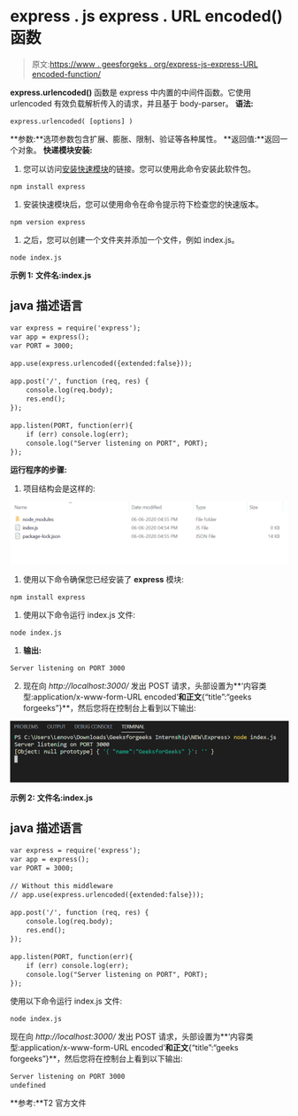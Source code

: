 # express . js express . URL encoded()函数

> 原文:[https://www . geesforgeks . org/express-js-express-URL encoded-function/](https://www.geeksforgeeks.org/express-js-express-urlencoded-function/)

**express.urlencoded()** 函数是 express 中内置的中间件函数。它使用 urlencoded 有效负载解析传入的请求，并且基于 body-parser。
**语法:**

```
express.urlencoded( [options] )
```

**参数:**选项参数包含扩展、膨胀、限制、验证等各种属性。
**返回值:**返回一个对象。
**快递模块安装:**

1.  您可以访问[安装快速模块](https://www.npmjs.com/package/express)的链接。您可以使用此命令安装此软件包。

```
npm install express
```

1.  安装快速模块后，您可以使用命令在命令提示符下检查您的快速版本。

```
npm version express
```

1.  之后，您可以创建一个文件夹并添加一个文件，例如 index.js。

```
node index.js
```

**示例 1:** **文件名:index.js**

## java 描述语言

```
var express = require('express');
var app = express();
var PORT = 3000;

app.use(express.urlencoded({extended:false}));

app.post('/', function (req, res) {
    console.log(req.body);
    res.end();
});

app.listen(PORT, function(err){
    if (err) console.log(err);
    console.log("Server listening on PORT", PORT);
});
```

**运行程序的步骤:**

1.  项目结构会是这样的:

![](img/3209d9b4369c180282a34be8070d7d6e.png)

1.  使用以下命令确保您已经安装了 **express** 模块:

```
npm install express
```

1.  使用以下命令运行 index.js 文件:

```
node index.js
```

1.  **输出:**

```
Server listening on PORT 3000
```

2.  现在向 *http://localhost:3000/* 发出 POST 请求，头部设置为**‘内容类型:application/x-www-form-URL encoded’**和正文**{“title”:“geeks forgeeks”}**，然后您将在控制台上看到以下输出:

![](img/318b11058529f240c19b6d583678b49f.png)

**示例 2:** **文件名:index.js**

## java 描述语言

```
var express = require('express');
var app = express();
var PORT = 3000;

// Without this middleware
// app.use(express.urlencoded({extended:false}));

app.post('/', function (req, res) {
    console.log(req.body);
    res.end();
});

app.listen(PORT, function(err){
    if (err) console.log(err);
    console.log("Server listening on PORT", PORT);
});
```

使用以下命令运行 index.js 文件:

```
node index.js
```

现在向 *http://localhost:3000/* 发出 POST 请求，头部设置为**‘内容类型:application/x-www-form-URL encoded’**和正文**{“title”:“geeks forgeeks”}**，然后您将在控制台上看到以下输出:

```
Server listening on PORT 3000
undefined
```

**参考:**T2 官方文件
